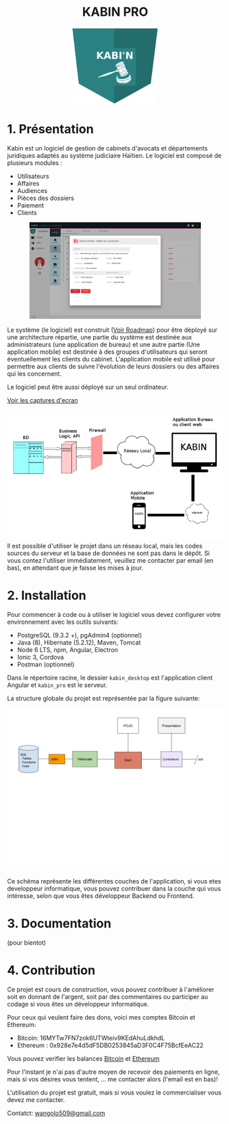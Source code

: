 
<h1 align="center">KABIN PRO</h1>

<p align="center"> 
  <img src="/kabin_desktop/src/assets/logo.png" width="200">
</p>

#
# 1. Présentation

Kabin est un logiciel de gestion de cabinets d&#39;avocats et départements juridiques adaptés au système judiciaire Haïtien. Le logiciel est composé de plusieurs modules :

- Utilisateurs
- Affaires
- Audiences
- Pièces des dossiers
- Paiement
- Clients


<p align="center"> 
  <img src="/screenshot/kabin-54-29.png" width="400">
</p>

Le système (le logiciel) est construit ([Voir Roadmap](https://github.com/wangol509/Kabin/tree/master/roadmap.txt)) pour être déployé sur une architecture répartie, une partie du système est destinée aux administrateurs (une application de bureau) et une autre partie (Une application mobile) est destinée à des groupes d&#39;utilisateurs qui seront éventuellement les clients du cabinet. L&#39;application mobile est utilisé pour permettre aux clients de suivre l&#39;évolution de leurs dossiers ou des affaires qui les concernent.

Le logiciel peut être aussi déployé sur un seul ordinateur.

[Voir les captures d'ecran](https://github.com/wangol509/Kabin/tree/master/screenshot)

![Deploiment](/images/deploy.png?raw=true)
Il est possible d&#39;utiliser le projet dans un réseau local, mais les codes sources du serveur et la base de données ne sont pas dans le dépôt. Si vous contez l&#39;utiliser immédiatement, veuillez me contacter par email (en bas), en attendant que je faisse les mises à jour.

# 2. Installation

Pour commencer à code ou à utiliser le logiciel vous devez configurer votre environnement avec les outils suivants:

- PostgreSQL (9.3.2 +), pgAdmin4 (optionnel)
- Java (8), Hibernate (5.2.12), Maven, Tomcat
- Node 6 LTS, npm, Angular, Electron
- Ionic 3, Cordova
- Postman (optionnel)

Dans le répertoire racine, le dessier ```kabin_desktop``` est l&#39;application client Angular et ```kabin_pro``` est le serveur.

La structure globale du projet est représentée par la figure suivante:


![Presentation](/images/presentation.png?raw=true)

Ce schéma représente les différentes couches de l'application, si vous etes developpeur informatique, vous pouvez contribuer dans la couche qui vous intéresse, selon que vous êtes développeur Backend ou Frontend.

#
# 3. Documentation

(pour bientot)

#
# 4. Contribution

Ce projet est cours de construction, vous pouvez contribuer à l&#39;améliorer soit en donnant de l&#39;argent, soit par des commentaires ou participer au codage si vous êtes un développeur informatique.

Pour ceux qui veulent faire des dons, voici mes comptes Bitcoin et Ethereum:

- Bitcoin: 16MYTw7FN7zok6UTWteiv9KEdAhuLdkhdL
- Ethereum : 0x928e7e4d5dF5DB0253845aD3F0C4F75BcfEeAC22

Vous pouvez verifier les  balances [Bitcoin](https://www.blockchain.com/btc/address/16MYTw7FN7zok6UTWteiv9KEdAhuLdkhdL) et [Ethereum](https://enjinx.io/eth/address/0x928e7e4d5dF5DB0253845aD3F0C4F75BcfEeAC22/transactions)

Pour l&#39;instant je n&#39;ai pas d&#39;autre moyen de recevoir des paiements en ligne, mais si vos désires vous tentent, … me contacter alors (l'email est en bas)!

L&#39;utilisation du projet est gratuit, mais si vous voulez le commercialiser vous devez me contacter.

Contatct: wangolo509@gmail.com
